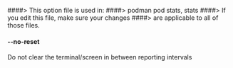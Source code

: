 ####> This option file is used in:
####>   podman pod stats, stats
####> If you edit this file, make sure your changes
####> are applicable to all of those files.
#### **--no-reset**

Do not clear the terminal/screen in between reporting intervals

